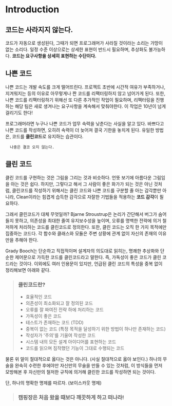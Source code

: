 # Introduction

## 코드는 사라지지 않는다.

코드가 자동으로 생성된다, 그때가 되면 프로그래머가 사라질 것이라는 소리는 가망이 없는 소리다. 일정 수준 이상으로는 상세한 표현이 반드시 필요하며, 추상화도 불가능하다. **코드는 요구사항을 상세히 표현하는 수단이다.**

## 나쁜 코드

나쁜 코드는 개발 속도를 크게 떨어뜨린다. 프로젝트 초반에 시간적 여유가 부족하거나, 지겨워지는 등의 이유로 아무렇게나 짠 코드를 리팩터링하지 않고 넘어가게 된다. 또한, 나쁜 코드를 리팩터링하기 위해선 또 다른 추가적인 작업이 필요하며, 리팩터링을 진행하는 해당 팀은 새로 생겨나는 요구사항을 계속해서 맞춰야한다. 이 작업은 10년이 넘게 걸리기도 한다!

프로그래머라면 누구나 나쁜 코드가 업무 속력을 낮춘다는 사실을 알고 있다. 바쁘다고 나쁜 코드를 작성하면, 오히려 속력이 더 늦어져 결국 기한을 놓치게 된다. 유일한 방법은, 코드를 **클린코드**로 유지하는 습관이다.

```
  나중은 결코 오지 않는다.
```

## 클린 코드

클린 코드를 구현하는 것은 그림을 그리는 것과 비슷하다. 언뜻 보기에 아름다운 그림임을 아는 것은 쉽다. 하지만, 그렇다고 해서 그 사람이 좋은 화가가 되는 것은 아닌 것처럼, 클린코드를 작성하기 위해서는 클린 코드와 나쁜 코드를 구분할 줄 아는 감각뿐만 아니라, Clean이라는 힘겹게 습득한 감각으로 자잘한 기법들을 적용하는 **코드 감각**이 필요하다.

그래서 클린코드가 대체 무엇일까? Bjarne Stroustrup은 논리가 간단해서 버그가 숨어들지 못하고, 의존성을 최대한 줄여 유지보수성을 높이며, 오류를 명백한 전략에 의거 철저하게 처리하는 코드를 클린코드로 정의한다. 또한, 클린 코드는 오직 한 가지 목적에만 집중하는 코드다. 각 함수와 클래스와 모듈은 주변 상황에 관계 없이 자신의 존재의 이유만을 추해야 한다.

Grady Booch는 단순하고 직접적이며 설계자의 의도대로 읽히는, 명쾌한 추상화와 단순한 제어문으로 가득한 코드를 클린코드라고 말한다. 즉, 가독성이 좋은 코드가 클린 코드라는 것이다.
이외에도 여러 인용문이 있지만, 언급된 클린 코드의 특성을 중복 없이 정리해보면 아래와 같다.

> ### 클린코드란?
>
> - 효율적인 코드
> - 의존성이 최소화되고 잘 정의된 코드
> - 오류를 잘 짜여진 전략 하에 처리하는 코드
> - 가독성이 좋은 코드
> - 테스트가 존재하는 코드 (TDD)
> - 중복이 없는 코드 (특정 목적을 달성하기 위한 방법이 하나만 존재하는 코드)
> - 작성자가 '주의'를 기울여 작성한 코드
> - 시스템 내의 모든 설계 아이디어를 표현하는 코드
> - 코드를 읽으며 짐작했던 기능이 그대로 수행되는 코드

물론 위 말이 절대적으로 옳다는 것은 아니다. (사실 절대적으로 옳아 보인다.) 하나의 무술을 완숙히 수련한 후에야만 자신만의 무술을 만들 수 있는 것처럼, 이 방식들을 먼저 모방해본 후 자신만의 철저한 규칙에 의거해 클린한 코드를 작성하면 되는 것이다.

단, 하나의 명확한 명제를 따르자. (보이스카웃 명제)

> ### 캠핑장은 처음 왔을 때보다 깨끗하게 하고 떠나라!
